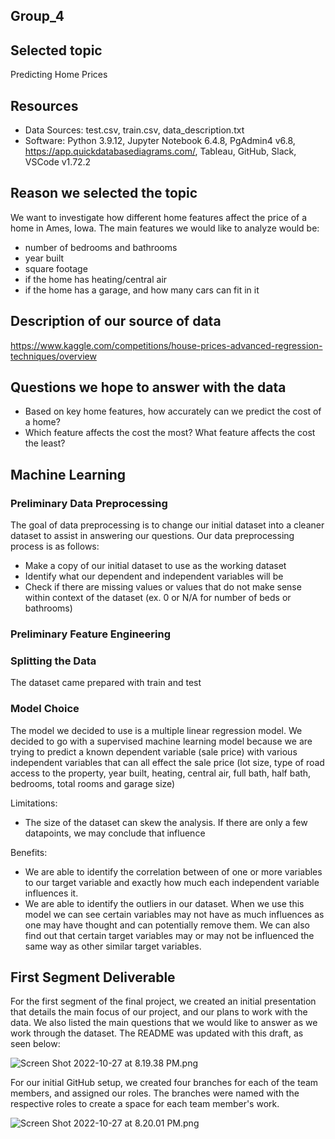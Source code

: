## Group_4

## Selected topic

Predicting Home Prices

## Resources
* Data Sources: test.csv, train.csv, data_description.txt
* Software: Python 3.9.12, Jupyter Notebook 6.4.8, PgAdmin4 v6.8, https://app.quickdatabasediagrams.com/, Tableau, GitHub, Slack, VSCode v1.72.2

##  Reason we selected the topic

We want to investigate how different home features affect the price of a home in Ames, Iowa. The main features we would like to analyze would be:
  - number of bedrooms and bathrooms
  - year built
  - square footage 
  - if the home has heating/central air
  - if the home has a garage, and how many cars can fit in it
  
##  Description of our source of data

https://www.kaggle.com/competitions/house-prices-advanced-regression-techniques/overview

## Questions we hope to answer with the data

  - Based on key home features, how accurately can we predict the cost of a home?
  - Which feature affects the cost the most? What feature affects the cost the least?
  
##  Machine Learning

###  Preliminary Data Preprocessing

The goal of data preprocessing is to change our initial dataset into a cleaner dataset to assist in answering our questions. Our data preprocessing process is as follows:

- Make a copy of our initial dataset to use as the working dataset
- Identify what our dependent and independent variables will be
- Check if there are missing values or values that do not make sense within context of the dataset (ex. 0 or N/A for number of beds or bathrooms)
    
###  Preliminary Feature Engineering

### Splitting the Data

The dataset came prepared with train and test 

###  Model Choice

The model we decided to use is a multiple linear regression model. We decided to go with a supervised machine learning model because we are trying to predict a known dependent variable (sale price) with various independent variables that can all effect the sale price (lot size, type of road access to the property, year built, heating, central air, full bath, half bath, bedrooms, total rooms and garage size)

Limitations: 

- The size of the dataset can skew the analysis. If there are only a few datapoints, we may conclude that influence 

Benefits: 

- We are able to identify the correlation between of one or more variables to our target variable and exactly how much each independent variable influences it.
- We are able to identify the outliers in our dataset. When we use this model we can see certain variables may not have as much influences as one may have thought and can potentially remove them. We can also find out that certain target variables may or may not be influenced the same way as other similar target variables.
  
## First Segment Deliverable

For the first segment of the final project, we created an initial presentation that details the main focus of our project, and our plans to work with the data. We also listed the main questions that we would like to answer as we work through the dataset. The README was updated with this draft, as seen below: 

![Screen Shot 2022-10-27 at 8.19.38 PM.png](https://github.com/N-Khalid/Predicting-Home-Prices/blob/Simran---Square-1/Screen%20Shot%202022-10-27%20at%208.19.38%20PM.png)

For our initial GitHub setup, we created four branches for each of the team members, and assigned our roles. The branches were named with the respective roles to create a space for each team member's work. 

![Screen Shot 2022-10-27 at 8.20.01 PM.png](https://github.com/N-Khalid/Predicting-Home-Prices/blob/Simran---Square-1/Screen%20Shot%202022-10-27%20at%208.20.01%20PM.png)

